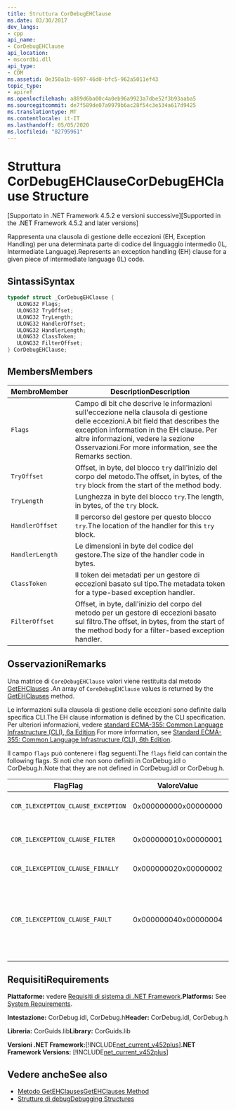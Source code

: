 ```yaml
---
title: Struttura CorDebugEHClause
ms.date: 03/30/2017
dev_langs:
- cpp
api_name:
- CorDebugEHClause
api_location:
- mscordbi.dll
api_type:
- COM
ms.assetid: 0e350a1b-6997-46d0-bfc5-962a5011ef43
topic_type:
- apiref
ms.openlocfilehash: a889d6ba00c4a0eb96a9923a7dbe52f3b93aaba5
ms.sourcegitcommit: de7f589de07a9979b6ac28f54c3e534a617d9425
ms.translationtype: MT
ms.contentlocale: it-IT
ms.lasthandoff: 05/05/2020
ms.locfileid: "82795961"
---
```

# <a name="cordebugehclause-structure"></a><span data-ttu-id="cbaf2-102">Struttura CorDebugEHClause</span><span class="sxs-lookup"><span data-stu-id="cbaf2-102">CorDebugEHClause Structure</span></span>
<span data-ttu-id="cbaf2-103">[Supportato in .NET Framework 4.5.2 e versioni successive]</span><span class="sxs-lookup"><span data-stu-id="cbaf2-103">[Supported in the .NET Framework 4.5.2 and later versions]</span></span>  
  
 <span data-ttu-id="cbaf2-104">Rappresenta una clausola di gestione delle eccezioni (EH, Exception Handling) per una determinata parte di codice del linguaggio intermedio (IL, Intermediate Language).</span><span class="sxs-lookup"><span data-stu-id="cbaf2-104">Represents an exception handling (EH) clause for a given piece of intermediate language (IL) code.</span></span>  
  
## <a name="syntax"></a><span data-ttu-id="cbaf2-105">Sintassi</span><span class="sxs-lookup"><span data-stu-id="cbaf2-105">Syntax</span></span>  
  
```cpp
typedef struct _CorDebugEHClause {  
   ULONG32 Flags;  
   ULONG32 TryOffset;  
   ULONG32 TryLength;  
   ULONG32 HandlerOffset;  
   ULONG32 HandlerLength;  
   ULONG32 ClassToken;  
   ULONG32 FilterOffset;  
} CorDebugEHClause;  
```  
  
## <a name="members"></a><span data-ttu-id="cbaf2-106">Members</span><span class="sxs-lookup"><span data-stu-id="cbaf2-106">Members</span></span>  
  
|<span data-ttu-id="cbaf2-107">Membro</span><span class="sxs-lookup"><span data-stu-id="cbaf2-107">Member</span></span>|<span data-ttu-id="cbaf2-108">Description</span><span class="sxs-lookup"><span data-stu-id="cbaf2-108">Description</span></span>|  
|------------|-----------------|  
|`Flags`|<span data-ttu-id="cbaf2-109">Campo di bit che descrive le informazioni sull'eccezione nella clausola di gestione delle eccezioni.</span><span class="sxs-lookup"><span data-stu-id="cbaf2-109">A bit field that describes the exception information in the EH clause.</span></span> <span data-ttu-id="cbaf2-110">Per altre informazioni, vedere la sezione Osservazioni.</span><span class="sxs-lookup"><span data-stu-id="cbaf2-110">For more information, see the Remarks section.</span></span>|  
|`TryOffset`|<span data-ttu-id="cbaf2-111">Offset, in byte, del blocco `try` dall'inizio del corpo del metodo.</span><span class="sxs-lookup"><span data-stu-id="cbaf2-111">The offset, in bytes, of the `try` block from the start of the method body.</span></span>|  
|`TryLength`|<span data-ttu-id="cbaf2-112">Lunghezza in byte del blocco `try`.</span><span class="sxs-lookup"><span data-stu-id="cbaf2-112">The length, in bytes, of the `try` block.</span></span>|  
|`HandlerOffset`|<span data-ttu-id="cbaf2-113">Il percorso del gestore per questo blocco `try`.</span><span class="sxs-lookup"><span data-stu-id="cbaf2-113">The location of the handler for this `try` block.</span></span>|  
|`HandlerLength`|<span data-ttu-id="cbaf2-114">Le dimensioni in byte del codice del gestore.</span><span class="sxs-lookup"><span data-stu-id="cbaf2-114">The size of the handler code in bytes.</span></span>|  
|`ClassToken`|<span data-ttu-id="cbaf2-115">Il token dei metadati per un gestore di eccezioni basato sul tipo.</span><span class="sxs-lookup"><span data-stu-id="cbaf2-115">The metadata token for a type-based exception handler.</span></span>|  
|`FilterOffset`|<span data-ttu-id="cbaf2-116">Offset, in byte, dall'inizio del corpo del metodo per un gestore di eccezioni basato sul filtro.</span><span class="sxs-lookup"><span data-stu-id="cbaf2-116">The offset, in bytes, from the start of the method body for a filter-based exception handler.</span></span>|  
  
## <a name="remarks"></a><span data-ttu-id="cbaf2-117">Osservazioni</span><span class="sxs-lookup"><span data-stu-id="cbaf2-117">Remarks</span></span>  
 <span data-ttu-id="cbaf2-118">Una matrice di `CoreDebugEHClause` valori viene restituita dal metodo [GetEHClauses](icordebugilcode-getehclauses-method.md) .</span><span class="sxs-lookup"><span data-stu-id="cbaf2-118">An array of `CoreDebugEHClause` values is returned by the [GetEHClauses](icordebugilcode-getehclauses-method.md) method.</span></span>  
  
 <span data-ttu-id="cbaf2-119">Le informazioni sulla clausola di gestione delle eccezioni sono definite dalla specifica CLI.</span><span class="sxs-lookup"><span data-stu-id="cbaf2-119">The EH clause information is defined by the CLI specification.</span></span> <span data-ttu-id="cbaf2-120">Per ulteriori informazioni, vedere [standard ECMA-355: Common Language Infrastructure (CLI), 6a Edition](https://www.ecma-international.org/publications/standards/Ecma-335.htm).</span><span class="sxs-lookup"><span data-stu-id="cbaf2-120">For more information, see [Standard ECMA-355: Common Language Infrastructure (CLI), 6th Edition](https://www.ecma-international.org/publications/standards/Ecma-335.htm).</span></span>  
  
 <span data-ttu-id="cbaf2-121">Il campo `flags` può contenere i flag seguenti.</span><span class="sxs-lookup"><span data-stu-id="cbaf2-121">The `flags` field can contain the following flags.</span></span> <span data-ttu-id="cbaf2-122">Si noti che non sono definiti in CorDebug.idl o CorDebug.h.</span><span class="sxs-lookup"><span data-stu-id="cbaf2-122">Note that they are not defined in CorDebug.idl or CorDebug.h.</span></span>  
  
|<span data-ttu-id="cbaf2-123">Flag</span><span class="sxs-lookup"><span data-stu-id="cbaf2-123">Flag</span></span>|<span data-ttu-id="cbaf2-124">Valore</span><span class="sxs-lookup"><span data-stu-id="cbaf2-124">Value</span></span>|<span data-ttu-id="cbaf2-125">Descrizione</span><span class="sxs-lookup"><span data-stu-id="cbaf2-125">Description</span></span>|  
|----------|-----------|-----------------|  
|`COR_ILEXCEPTION_CLAUSE_EXCEPTION`|<span data-ttu-id="cbaf2-126">0x00000000</span><span class="sxs-lookup"><span data-stu-id="cbaf2-126">0x00000000</span></span>|<span data-ttu-id="cbaf2-127">Clausola dell'eccezione tipizzata.</span><span class="sxs-lookup"><span data-stu-id="cbaf2-127">A typed exception clause.</span></span>|  
|`COR_ILEXCEPTION_CLAUSE_FILTER`|<span data-ttu-id="cbaf2-128">0x00000001</span><span class="sxs-lookup"><span data-stu-id="cbaf2-128">0x00000001</span></span>|<span data-ttu-id="cbaf2-129">Clausola del gestore e del filtro eccezioni.</span><span class="sxs-lookup"><span data-stu-id="cbaf2-129">An exception filter and handler clause.</span></span>|  
|`COR_ILEXCEPTION_CLAUSE_FINALLY`|<span data-ttu-id="cbaf2-130">0x00000002</span><span class="sxs-lookup"><span data-stu-id="cbaf2-130">0x00000002</span></span>|<span data-ttu-id="cbaf2-131">Clausola `finally`.</span><span class="sxs-lookup"><span data-stu-id="cbaf2-131">A `finally` clause.</span></span>|  
|`COR_ILEXCEPTION_CLAUSE_FAULT`|<span data-ttu-id="cbaf2-132">0x00000004</span><span class="sxs-lookup"><span data-stu-id="cbaf2-132">0x00000004</span></span>|<span data-ttu-id="cbaf2-133">Clausola fault (una clausola `finally` che viene chiamata solo quando viene generata un'eccezione).</span><span class="sxs-lookup"><span data-stu-id="cbaf2-133">A fault clause (a `finally` clause that is called only when an exception is thrown).</span></span>|  
  
## <a name="requirements"></a><span data-ttu-id="cbaf2-134">Requisiti</span><span class="sxs-lookup"><span data-stu-id="cbaf2-134">Requirements</span></span>  
 <span data-ttu-id="cbaf2-135">**Piattaforme:** vedere [Requisiti di sistema di .NET Framework](../../get-started/system-requirements.md).</span><span class="sxs-lookup"><span data-stu-id="cbaf2-135">**Platforms:** See [System Requirements](../../get-started/system-requirements.md).</span></span>  
  
 <span data-ttu-id="cbaf2-136">**Intestazione:** CorDebug.idl, CorDebug.h</span><span class="sxs-lookup"><span data-stu-id="cbaf2-136">**Header:** CorDebug.idl, CorDebug.h</span></span>  
  
 <span data-ttu-id="cbaf2-137">**Libreria:** CorGuids.lib</span><span class="sxs-lookup"><span data-stu-id="cbaf2-137">**Library:** CorGuids.lib</span></span>  
  
 <span data-ttu-id="cbaf2-138">**Versioni .NET Framework:**[!INCLUDE[net_current_v452plus](../../../../includes/net-current-v452plus-md.md)]</span><span class="sxs-lookup"><span data-stu-id="cbaf2-138">**.NET Framework Versions:** [!INCLUDE[net_current_v452plus](../../../../includes/net-current-v452plus-md.md)]</span></span>  
  
## <a name="see-also"></a><span data-ttu-id="cbaf2-139">Vedere anche</span><span class="sxs-lookup"><span data-stu-id="cbaf2-139">See also</span></span>

- [<span data-ttu-id="cbaf2-140">Metodo GetEHClauses</span><span class="sxs-lookup"><span data-stu-id="cbaf2-140">GetEHClauses Method</span></span>](icordebugilcode-getehclauses-method.md)
- [<span data-ttu-id="cbaf2-141">Strutture di debug</span><span class="sxs-lookup"><span data-stu-id="cbaf2-141">Debugging Structures</span></span>](debugging-structures.md)
